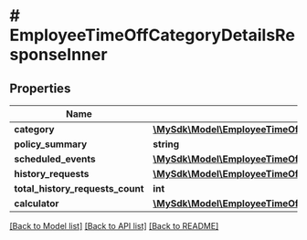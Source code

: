 # # EmployeeTimeOffCategoryDetailsResponseInner

## Properties

Name | Type | Description | Notes
------------ | ------------- | ------------- | -------------
**category** | [**\MySdk\Model\EmployeeTimeOffCategoryDetailsResponseInnerCategoryInner[]**](EmployeeTimeOffCategoryDetailsResponseInnerCategoryInner.md) |  | [optional]
**policy_summary** | **string** |  | [optional]
**scheduled_events** | [**\MySdk\Model\EmployeeTimeOffCategoryDetailsResponseInnerScheduledEventsInner[]**](EmployeeTimeOffCategoryDetailsResponseInnerScheduledEventsInner.md) |  | [optional]
**history_requests** | [**\MySdk\Model\EmployeeTimeOffCategoryDetailsResponseInnerScheduledEventsInner[]**](EmployeeTimeOffCategoryDetailsResponseInnerScheduledEventsInner.md) |  | [optional]
**total_history_requests_count** | **int** |  | [optional]
**calculator** | [**\MySdk\Model\EmployeeTimeOffCategoryDetailsResponseInnerCalculatorInner[]**](EmployeeTimeOffCategoryDetailsResponseInnerCalculatorInner.md) |  | [optional]

[[Back to Model list]](../../README.md#models) [[Back to API list]](../../README.md#endpoints) [[Back to README]](../../README.md)
